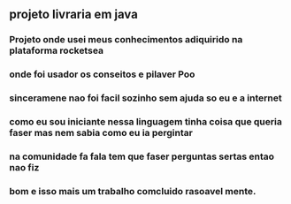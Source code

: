 ## projeto livraria em java 

### Projeto onde usei meus conhecimentos adiquirido na plataforma rocketsea
### onde foi usador os conseitos e pilaver Poo
### sinceramene nao foi facil sozinho sem ajuda so eu e a internet 
### como eu sou iniciante nessa linguagem tinha coisa que queria faser mas nem sabia como eu ia pergintar 
### na comunidade fa fala tem que faser perguntas sertas entao nao fiz 
### bom e isso mais um trabalho comcluido rasoavel mente.




